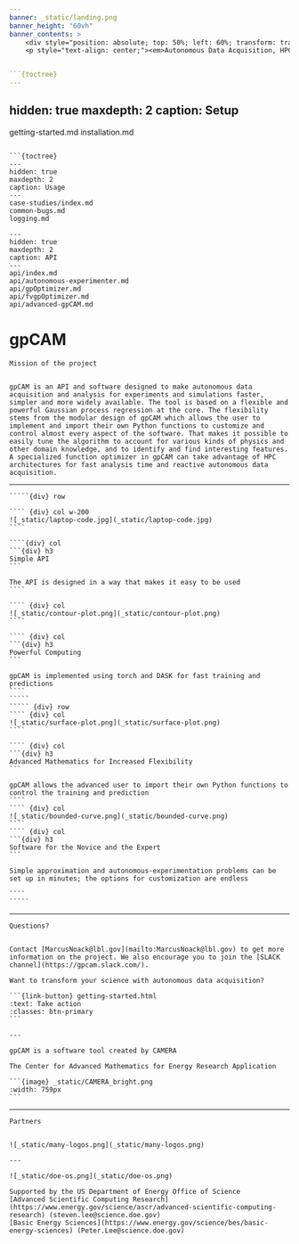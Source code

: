 ```yaml
---
banner: _static/landing.png
banner_height: "60vh"
banner_contents: >
    <div style="position: absolute; top: 50%; left: 60%; transform: translate(-50%, -50%); color: white;"><p style="text-align: center;"><em id="landing-title" style="font-size: 48pt; color: #96e6b3; font-family: \'Merriweather\', serif; font-weight: 900; font-style: italic;">gpCAM</em></p>
    <p style="text-align: center;"><em>Autonomous Data Acquisition, HPC Uncertainty Quantification and Constrained Function Optimization</em></p>


```{toctree}
---
```

hidden: true
maxdepth: 2
caption: Setup
---
getting-started.md
installation.md
```

```{toctree}
---
hidden: true
maxdepth: 2
caption: Usage
---
case-studies/index.md
common-bugs.md
logging.md
```

```{toctree}
---
hidden: true
maxdepth: 2
caption: API
---
api/index.md
api/autonomous-experimenter.md
api/gpOptimizer.md
api/fvgpOptimizer.md
api/advanced-gpCAM.md
```

# gpCAM

```{div} centered-heading
Mission of the project
```

```{div} text-center

gpCAM is an API and software designed to make autonomous data acquisition and analysis for experiments and simulations faster, simpler and more widely available. The tool is based on a flexible and powerful Gaussian process regression at the core. The flexibility stems from the modular design of gpCAM which allows the user to implement and import their own Python functions to customize and control almost every aspect of the software. That makes it possible to easily tune the algorithm to account for various kinds of physics and other domain knowledge, and to identify and find interesting features. A specialized function optimizer in gpCAM can take advantage of HPC architectures for fast analysis time and reactive autonomous data acquisition.   
```

---

``````{div} container card-box
`````{div} row

```` {div} col w-200
![_static/laptop-code.jpg](_static/laptop-code.jpg)
````

````{div} col
```{div} h3
Simple API
```

The API is designed in a way that makes it easy to be used  
````

```` {div} col
![_static/contour-plot.png](_static/contour-plot.png)
````

```` {div} col
```{div} h3
Powerful Computing
```

gpCAM is implemented using torch and DASK for fast training and predictions
````
`````
````` {div} row
```` {div} col
![_static/surface-plot.png](_static/surface-plot.png)  
````

```` {div} col
```{div} h3
Advanced Mathematics for Increased Flexibility
```

gpCAM allows the advanced user to import their own Python functions to control the training and prediction
````
```` {div} col
![_static/bounded-curve.png](_static/bounded-curve.png)
````
```` {div} col
```{div} h3
Software for the Novice and the Expert
```

Simple approximation and autonomous-experimentation problems can be set up in minutes; the options for customization are endless

````
`````
``````

---

```{div} centered-heading
Questions?
```

````{div} text-center

Contact [MarcusNoack@lbl.gov](mailto:MarcusNoack@lbl.gov) to get more information on the project. We also encourage you to join the [SLACK channel](https://gpcam.slack.com/).

Want to transform your science with autonomous data acquisition?

```{link-button} getting-started.html
:text: Take action
:classes: btn-primary
```

---

gpCAM is a software tool created by CAMERA

The Center for Advanced Mathematics for Energy Research Application

```{image} _static/CAMERA_bright.png
:width: 759px
```
````

---

```{div} centered-heading 
Partners
```

````{div} text-center

![_static/many-logos.png](_static/many-logos.png)

---

![_static/doe-os.png](_static/doe-os.png)

Supported by the US Department of Energy Office of Science  
[Advanced Scientific Computing Research](https://www.energy.gov/science/ascr/advanced-scientific-computing-research) (steven.lee@science.doe.gov)  
[Basic Energy Sciences](https://www.energy.gov/science/bes/basic-energy-sciences) (Peter.Lee@science.doe.gov)
````



